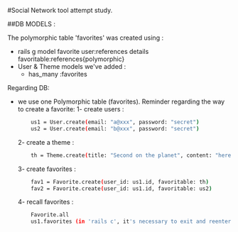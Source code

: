 #Social Network tool attempt study.


##DB MODELS :

The polymorphic table 'favorites' was created using :
 - rails g model favorite user:references details favoritable:references{polymorphic}
 - User & Theme models we've added :
     -  has_many :favorites

Regarding DB:
- we use one Polymorphic table (favorites). Reminder regarding the way to create a favorite:
    1- create users :
    ```bash
        us1 = User.create(email: "a@xxx", password: "secret")
        us2 = User.create(email: "b@xxx", password: "secret")
    ```
    2- create a theme :
    ```bash
        th = Theme.create(title: "Second on the planet", content: "here it is" )
    ```
    3- create favorites :
    ```bash
        fav1 = Favorite.create(user_id: us1.id, favoritable: th)
        fav2 = Favorite.create(user_id: us1.id, favoritable: us2)
    ```
    4- recall favorites :
    ```bash
        Favorite.all
        us1.favorites (in 'rails c', it's necessary to exit and reenter to have changes takin in account)
    ```

